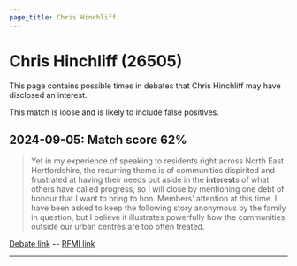 ```yaml
---
page_title: Chris Hinchliff
---
```


# Chris Hinchliff  (26505)

This page contains possible times in debates that Chris Hinchliff may have disclosed an interest.

This match is loose and is likely to include false positives. 



## 2024-09-05: Match score 62%

>Yet in my experience of speaking to residents right across North East Hertfordshire, the recurring theme is of communities dispirited and frustrated at having their needs put aside in the **interest**s of what others have called progress, so I will close by mentioning one debt of honour that I want to bring to hon. Members’ attention at this time. I have been asked to keep the following story anonymous by the family in question, but I believe it illustrates powerfully how the communities outside our urban centres are too often treated.

[Debate link](https://www.theyworkforyou.com/debates/?id=2024-09-05b.481.0)  --  [RFMI link](https://www.theyworkforyou.com/mp/26505/register)


---

